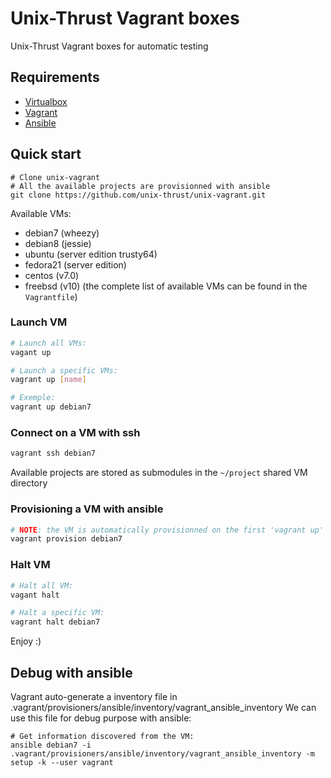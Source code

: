 # Unix-Thrust Vagrant boxes #
Unix-Thrust Vagrant boxes for automatic testing

## Requirements ##
- [Virtualbox](https://www.virtualbox.org)
- [Vagrant](http://docs.vagrantup.com/v2/installation/)
- [Ansible](http://docs.ansible.com/intro_installation.html)

## Quick start ##
```
# Clone unix-vagrant
# All the available projects are provisionned with ansible
git clone https://github.com/unix-thrust/unix-vagrant.git
```

Available VMs:
- debian7 (wheezy)
- debian8 (jessie)
- ubuntu (server edition trusty64)
- fedora21 (server edition)
- centos (v7.0)
- freebsd (v10)
(the complete list of available VMs can be found in the `Vagrantfile`)

### Launch VM ###
```bash
# Launch all VMs:
vagant up

# Launch a specific VMs:
vagrant up [name]

# Exemple:
vagrant up debian7
```

### Connect on a VM with ssh ###
```bash
vagrant ssh debian7
```
Available projects are stored as submodules in the `~/project` shared VM directory

### Provisioning a VM with ansible ###
```bash
# NOTE: the VM is automatically provisionned on the first 'vagrant up'
vagrant provision debian7
```

### Halt VM ###
```bash
# Halt all VM:
vagant halt

# Halt a specific VM:
vagrant halt debian7
```

Enjoy :)

## Debug with ansible ##
Vagrant auto-generate a inventory file in .vagrant/provisioners/ansible/inventory/vagrant_ansible_inventory
We can use this file for debug purpose with ansible:
```
# Get information discovered from the VM:
ansible debian7 -i .vagrant/provisioners/ansible/inventory/vagrant_ansible_inventory -m setup -k --user vagrant
```
